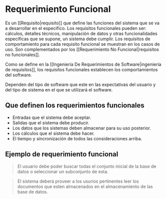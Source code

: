 # Requerimiento Funcional
Es un [[Requisito|requisito]] que define las funciones del sistema que se va a desarrollar en el especifico. Los requisitos funcionales pueden ser: cálculos, detalles técnicos, manipulación de datos y otras funcionalidades específicas que se supone, un sistema debe cumplir. Los requisitos de comportamiento para cada requisito funcional se muestran en los casos de uso. Son complementados por los [[Requerimiento No Funcional|requisitos no funcionales]].

Como se define en la [[Ingenieria De Requerimientos de Software|ingeniería de requisitos]], los requisitos funcionales establecen los comportamientos del software.

Dependen del tipo de software que este en las expectativas del usuario y del tipo de sistema en el que se utilizará el software.

## Que definen los requerimientos funcionales
- Entradas que el sistema debe aceptar.
- Salidas que el sistema debe producir.
- Los datos que los sistemas deben almacenar para su uso posterior.
- Los cálculos que el sistema debe hacer.
- El tiempo y sincronización de todos las consideraciones arriba.

## Ejemplo de requerimiento funcional
>El usuario debe poder buscar todas el conjunto inicial de la base de datos o seleccionar un subconjunto de esta.

>El sistema deberá proveer a los usurios pertinentes leer los documentos que esten almacenados en el almacenamiento de las base de datos.
